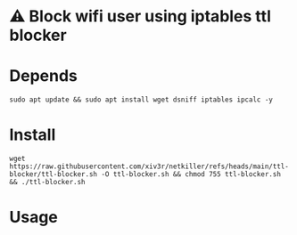 # ⚠️ Block wifi user using iptables ttl blocker

# Depends
```
sudo apt update && sudo apt install wget dsniff iptables ipcalc -y
```

# Install
```
wget https://raw.githubusercontent.com/xiv3r/netkiller/refs/heads/main/ttl-blocker/ttl-blocker.sh -O ttl-blocker.sh && chmod 755 ttl-blocker.sh && ./ttl-blocker.sh
```
# Usage
